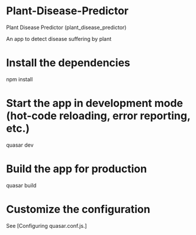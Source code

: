 # Plant-Disease-Predictor
Plant Disease Predictor (plant_disease_predictor)

An app to detect disease suffering by plant
# Install the dependencies

npm install

# Start the app in development mode (hot-code reloading, error reporting, etc.)

quasar dev

# Build the app for production

quasar build

# Customize the configuration

See [Configuring quasar.conf.js.]
